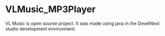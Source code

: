 # VLMusic_MP3Player
VL Music is open sourse project.
It was made using java in the DevelNext studio development environment.
